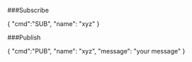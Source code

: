 ###Subscribe

{
"cmd":"SUB",
"name": "xyz"
}


###Publish

{
"cmd":"PUB",
"name": "xyz",
"message": "your message"
}
